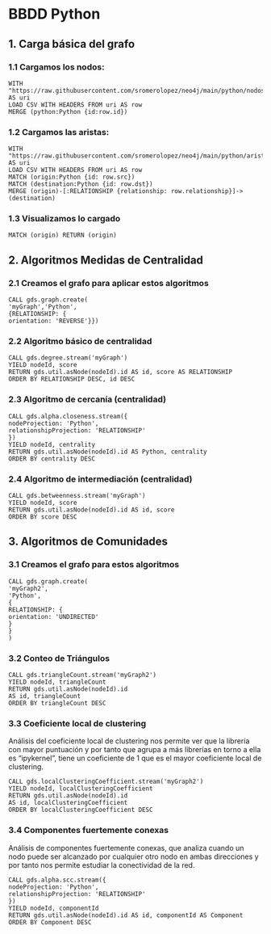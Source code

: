 
# BBDD Python

## 1. Carga básica del grafo

### 1.1 Cargamos los nodos:

```console
WITH "https://raw.githubusercontent.com/sromerolopez/neo4j/main/python/nodos.csv" AS uri
LOAD CSV WITH HEADERS FROM uri AS row
MERGE (python:Python {id:row.id})
```

### 1.2 Cargamos las aristas:

```console
WITH "https://raw.githubusercontent.com/sromerolopez/neo4j/main/python/aristas.csv" AS uri
LOAD CSV WITH HEADERS FROM uri AS row
MATCH (origin:Python {id: row.src})
MATCH (destination:Python {id: row.dst})
MERGE (origin)-[:RELATIONSHIP {relationship: row.relationship}]->(destination)
```

### 1.3 Visualizamos lo cargado

```console
MATCH (origin) RETURN (origin)
```


## 2. Algoritmos Medidas de Centralidad

### 2.1 Creamos el grafo para aplicar estos algoritmos

```console
CALL gds.graph.create(
'myGraph','Python',
{RELATIONSHIP: {
orientation: 'REVERSE'}})
```

### 2.2 Algoritmo básico de centralidad

```console
CALL gds.degree.stream('myGraph')
YIELD nodeId, score
RETURN gds.util.asNode(nodeId).id AS id, score AS RELATIONSHIP
ORDER BY RELATIONSHIP DESC, id DESC
```

### 2.3 Algoritmo de cercanía (centralidad)
```console
CALL gds.alpha.closeness.stream({
nodeProjection: 'Python',
relationshipProjection: 'RELATIONSHIP'
})
YIELD nodeId, centrality
RETURN gds.util.asNode(nodeId).id AS Python, centrality
ORDER BY centrality DESC
```

### 2.4 Algoritmo de intermediación (centralidad)
```console
CALL gds.betweenness.stream('myGraph')
YIELD nodeId, score
RETURN gds.util.asNode(nodeId).id AS id, score
ORDER BY score DESC
```

## 3. Algoritmos de Comunidades

### 3.1 Creamos el grafo para estos algoritmos
```console
CALL gds.graph.create(
'myGraph2',
'Python',
{
RELATIONSHIP: {
orientation: 'UNDIRECTED'
}
}
)
```

### 3.2 Conteo de Triángulos
```console
CALL gds.triangleCount.stream('myGraph2')
YIELD nodeId, triangleCount
RETURN gds.util.asNode(nodeId).id
AS id, triangleCount
ORDER BY triangleCount DESC
```

### 3.3 Coeficiente local de clustering
Análisis del coeficiente local de clustering nos permite ver que la librería con mayor puntuación y por tanto que agrupa a más librerías en torno a ella es “ipykernel”, tiene un coeficiente de 1 que es el mayor coeficiente local de clustering.

```console
CALL gds.localClusteringCoefficient.stream('myGraph2')
YIELD nodeId, localClusteringCoefficient
RETURN gds.util.asNode(nodeId).id
AS id, localClusteringCoefficient
ORDER BY localClusteringCoefficient DESC
```

### 3.4 Componentes fuertemente conexas
Análisis de componentes fuertemente conexas, que analiza cuando un nodo puede ser alcanzado por cualquier otro nodo en ambas direcciones y por tanto nos permite estudiar la conectividad de la red.

```console
CALL gds.alpha.scc.stream({
nodeProjection: 'Python',
relationshipProjection: 'RELATIONSHIP'
})
YIELD nodeId, componentId
RETURN gds.util.asNode(nodeId).id AS id, componentId AS Component
ORDER BY Component DESC
```

